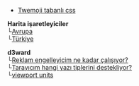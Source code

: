 <link href="style.css" rel="stylesheet">

+ [Twemoji tabanlı css](/emoji-css)  

**Harita işaretleyiciler**  
└[Avrupa](/euvisited)  
└[Türkiye](/turkeyvisited)  

**d3ward**  
└[Reklam engelleyicim ne kadar çalışıyor?](/toolz/adblock.html)  
└[Tarayıcım hangi yazı tiplerini destekliyor?](/toolz/fontlist.html)  
└[viewport units](/toolz/units.html)  